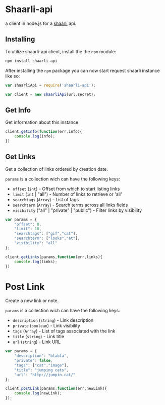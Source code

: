 # Shaarli-api

a client in node.js for a [shaarli](https://github.com/shaarli/Shaarli) api.

## Installing

To utilize shaarli-api client, install the the `npm` module:

```bash
npm install shaarli-api
```

After installing the `npm` package you can now start request shaarli instance like so:

```js
var shaarliApi = require('shaarli-api');

var client = new shaarliApi(url,secret);
```

## Get Info

Get information about this instance

```js
client.getInfo(function(err,info){
	console.log(info);
})
```

## Get Links 

Get a collection of links ordered by creation date.
	
`params` is a collection wich can have the following keys:
	
- `offset` (`int`) - Offset from which to start listing links
- `limit` (`int` | "all") - Number of links to retrieve or 'all'
- `searchtags` (`Array`) - List of tags
- `searchterm` (`Array`) - Search terms across all links fields
- `visibility` ("all" | "private" | "public") - Filter links by visibility

```js 
var params = {
	"offset": 0,
	"limit": 10,
	"searchtags": ["gif","cat"],
	"searchterm": ["looks","at"],
	"visibility": "all"
};

client.getLinks(params,function(err,links){
	console.log(links);
})
```

# Post Link

Create a new link or note.

`params` is a collection wich can have the following keys:

- `description` (`string`) - Link description
- `private` (`boolean`) - Link visibility
- `tags` (`Array`) - List of tags associated with the link
- `title` (`string`) - Link title
- `url` (`string`) - Link URL

```js
var params = {
	"description": "blabla",
	"private": false,
	"tags": ["cat","image"],
	"title": "jumping cats",
	"url": "http://jumpin.cat/"
};

client.postLink(params,function(err,newLink){
	console.log(newLink);
});
```

